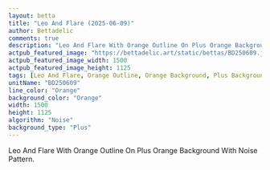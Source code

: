 ```yaml
---
layout: betta
title: "Leo And Flare (2025-06-09)"
author: Bettadelic
comments: true
description: "Leo And Flare With Orange Outline On Plus Orange Background With Noise Pattern."
actpub_featured_image: "https://bettadelic.art/static/bettas/BD250609.jpg"
actpub_featured_image_width: 1500
actpub_featured_image_height: 1125
tags: [Leo And Flare, Orange Outline, Orange Background, Plus Background Pattern, Noise Pattern, June 2025]
unitName: "BD250609"
line_color: "Orange"
background_color: "Orange"
width: 1500
height: 1125
algorithm: "Noise"
background_type: "Plus"
---
```


Leo And Flare With Orange Outline On Plus Orange Background With Noise Pattern.
